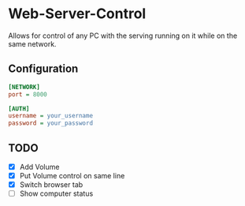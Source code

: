 # Web-Server-Control

Allows for control of any PC with the serving running on it while on the same network.

<!-- ![Console Preview](https://raw.githubusercontent.com/Concrete18/Web-Server-Control/main/Images/UI%20Preview.png) -->

## Configuration

```ini
[NETWORK]
port = 8000

[AUTH]
username = your_username
password = your_password
```

## TODO

- [x] Add Volume
- [x] Put Volume control on same line
- [x] Switch browser tab
- [ ] Show computer status
